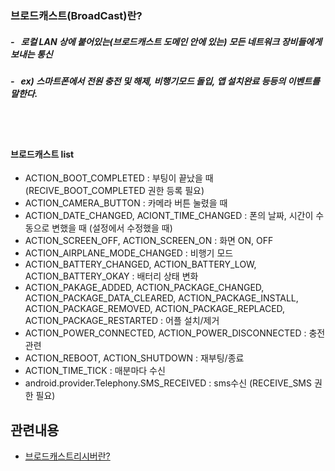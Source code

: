 ### 브로드캐스트(BroadCast)란?
##### - &nbsp; 로컬 LAN 상에 붙어있는(브로드캐스트 도메인 안에 있는) 모든 네트워크 장비들에게 보내는 통신
##### - &nbsp; ex) 스마트폰에서 전원 충전 및 해제, 비행기모드 돌입, 앱 설치완료 등등의 이벤트를 말한다.
<br/><br/>

#### 브로드캐스트 list
* ACTION_BOOT_COMPLETED : 부팅이 끝났을 때 (RECIVE_BOOT_COMPLETED 권한 등록 필요)
* ACTION_CAMERA_BUTTON : 카메라 버튼 눌렸을 때
* ACTION_DATE_CHANGED, ACIONT_TIME_CHANGED : 폰의 날짜, 시간이 수동으로 변했을 때 (설정에서 수정했을 때)
* ACTION_SCREEN_OFF, ACTION_SCREEN_ON : 화면 ON, OFF
* ACTION_AIRPLANE_MODE_CHANGED : 비행기 모드
* ACTION_BATTERY_CHANGED, ACTION_BATTERY_LOW, ACTION_BATTERY_OKAY : 배터리 상태 변화
* ACTION_PAKAGE_ADDED, ACTION_PACKAGE_CHANGED, ACTION_PACKAGE_DATA_CLEARED, ACTION_PACKAGE_INSTALL, ACTION_PACKAGE_REMOVED, ACTION_PACKAGE_REPLACED, ACTION_PACKAGE_RESTARTED : 어플 설치/제거
* ACTION_POWER_CONNECTED, ACTION_POWER_DISCONNECTED : 충전관련
* ACTION_REBOOT, ACTION_SHUTDOWN : 재부팅/종료
* ACTION_TIME_TICK : 매분마다 수신
* android.provider.Telephony.SMS_RECEIVED : sms수신 (RECEIVE_SMS 권한 필요)



## 관련내용
* [브로드캐스트리시버란?](https://github.com/jwsimhj97/TIL/blob/main/WORK/AndroidStudio/AndroidStudio_BroadCastRecevier.md)
